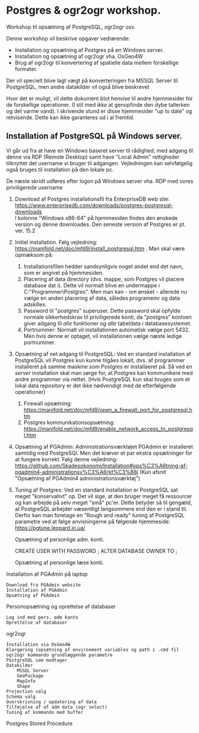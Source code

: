 # Postgres & ogr2ogr workshop.

Workshop til opsætning af PostgreSQL, ogr2ogr osv.

Denne workshop vil beskrive opgaver vedrørende:

 - Installation og opsætning af Postgres på en Windows server.
 - Installation og opsætning af ogr2ogr vha. OsGeo4W 
 - Brug af ogr2ogr til konvertering af spatielle data mellem forskellige formater. 

 Der vil specielt blive lagt vægt på konverteringen fra  MSSQL Server til PostgreSQL, 
 men andre datakilder vil også blive beskrevet

Hvor det er muligt, vil dette dokument blot henvise til andre hjemmesider for de forskellige operationer. 
(I stil med *ikke* at genopfinde den dybe tallerken og det varme vand).
I skrivende stund er disse hjemmesider "up to date" og retvisende. Dette kan ikke garanteres ud i al fremtid.

## Installation af PostgreSQL på Windows server.

Vi går ud fra at have en Windows baseret server til rådighed; med adgang til denne via RDP (Remote Desktop) 
samt have "Local Admin" rettigheder tilknyttet det username vi bruger til adgangen.  Vejledningen kan selvfølgelig også bruges til installation på den lokale pc.

De næste skridt udføres efter logon på Windows server vha. RDP med vores priviligerede username

1. Download af Postgres installationsfil fra EnterpriseDB web site:
https://www.enterprisedb.com/downloads/postgres-postgresql-downloads  
I kolonne "Windows x86-64" på hjemmesiden findes den ønskede version og denne downloades. Den seneste version af Postgres er pt. ver. 15.2

1. Initiel installation. Følg vejledning: https://manifold.net/doc/mfd9/install_postgresql.htm . Man skal være opmæksom på: 
   1. Installationsfilen hedder sandsynligvis noget andet end det navn, som er angivet på hjemmesiden.
   1. Placering af data directory (dvs. mappe, som Postgres vil placere database dat i). Dette vil normalt blive en undermappe i C:\"Programmer\Postgres\". 
Men man kan - om ønsket - allerede nu vælge en anden placering af data, således programemr og data adskilles. 
   1. Password til "postgres" superuser. Dette password skal opfylde normale sikkerhedskrav til priviligerede konti, da "postgres" kontoen giver adgang til *alle* funktioner og *alle* tabeldata i databasesystemet.
   1. Portnummer: Normalt vil installationen automatisk vælge port 5432. Men hvis denne er optaget, vil installationen vælge næste ledige portnummer. 

1. Opsætning af net adgang til PostgreSQL: Ved en standard installation af PostgreSQL vil Postgres kun kunne tilgåes lokalt, dvs. af programmer installeret
 på samme maskine som Postgres er installaeret på. 
 Så ved en *server* installation skal man sørge for, at Postgres kan kommunikere med andre programmer via nettet.
 (Hvis PostgreSQL kun skal bruges som et lokal data repository er det ikke nødvendigt med de efterfølgende operationer)

    1. Firewall opsætning: https://manifold.net/doc/mfd9/open_a_firewall_port_for_postgresql.htm
    1. Postgres kommunikationsopsætning: https://manifold.net/doc/mfd9/enable_network_access_to_postgresql.htm

1. Opsætning af PGAdmin: Administrationsværktøjet PGAdmin er installeret samtidig med PostgreSQl. Men det kræver et par ekstra opsætninger for at fungere korrekt. Følg denne vejledning:
https://github.com/Skadesokonomi/Installation#ops%C3%A6tning-af-pgadmin4-administrationsv%C3%A6rkt%C3%B8j (Kun afsnit "Opsætning af PGAdmin4 administrationsværktøj")

1. Tuning af Postgres: Ved en standard installation er PostgreSQL sat meget "konservativt" op. Det vil sige, 
at den bruger meget få ressourcer og kan arbejde på selv meget "små"  pc'er. Dette betyder så til gengæld, at PostgreSQL
 arbejder væsentligt langsommere end den er i stand til. Derfor kan man foretage en "Rough and ready" tuning af PostgreSQL
 parametre ved at følge anvisningerne på følgende hjemmeside: https://pgtune.leopard.in.ua/


    Opsætning af personlige adm. konti.

    CREATE USER <name> WITH PASSWORD <password>;
    ALTER DATABASE <dbname> OWNER TO <name>;

    Opsætning af personlige læse konti.

Installation af PGAdmin på laptop

    Download fra PGAdmin website
    Installation af PGAdmin
    Opsætning af PGAdmin

Personopsætning og oprettelse af databaser

    Log ind med pers. adm konto
    Oprettelse af databaser

ogr2ogr

    Installation via OsGeo4W
    Klargøring (opsætning af environment variables og path i .cmd fil
    ogr2ogr kommando grundlæggende parametre
    PostgreSQL som modtager
    Datakilder
        MSSQL Server
        GeoPackage
        MapInfo
        Shape
    Projection valg
    Schema valg
    Overskrivning / opdatering af data
    Tilføjelse af af adm data (ogr select)
    Tuning af kommando med buffer

Postgres Stored Procedure

